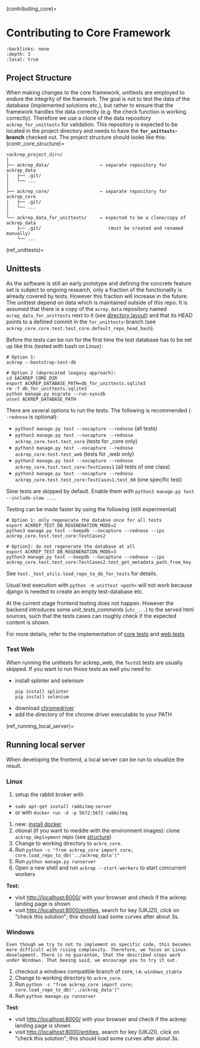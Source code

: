 (contributing_core)=
# Contributing to Core Framework

```{contents} Table of contents
:backlinks: none
:depth: 3
:local: true
```

## Project Structure
When making changes to the core framework, unittests are employed to endure the integrity of the framwork. The goal is not to test the data of the database (implemented solutions etc.), but rather to ensure that the framework handles the data correctly (e.g. the check function is working correctly). Therefore we use a clone of the data repository `ackrep_for_unittests` for validation. This repository is expected to be located in the project directory and needs to have the **`for_unittests`-branch** checked out. The project structure should looke like this:
(contr_core_structure)=

    <ackrep_project_dir>/
    │
    ├── ackrep_data/                   ← separate repository for ackrep_data
    │   ├── .git/
    │   └── ...
    │
    ├── ackrep_core/                   ← separate repository for ackrep_core
    |   ├── .git/
    |   └── ...
    |
    └── ackrep_data_for_unittests/     ← expected to be a clone/copy of ackrep_data
        ├── .git/                         (must be created and renamed manually)
        └── ...

(ref_unittests)=
## Unittests

As the software is still an early prototype and defining the concrete feature set is subject to ongoing research, only a fraction of the functionality is already covered by tests. However this fraction will increase in the future. The unittest depend on data which is maintained outside of this repo: It is assumed that there is a copy of the `acrep_data` repository named `acrep_data_for_unittests` next to it (see [directory layout](contr_core_structure)) and that its HEAD points to a defined commit in the `for_unittests`-branch (see `ackrep_core.core.test.test_core.default_repo_head_hash`).

Before the tests can be run for the first time the test database has to be set up like this
(tested with bash on Linux):

```
# Option 1: 
ackrep --bootstrap-test-db

# Option 2 (deprecated leagacy approach):
cd $ACKREP_CORE_DIR
export ACKREP_DATABASE_PATH=db_for_unittests.sqlite3
rm -f db_for_unittests.sqlite3
python manage.py migrate --run-syncdb
unset ACKREP_DATABASE_PATH
```

There are several options to run the tests. The following is recommended (`--rednose` is optional):

- `python3 manage.py test --nocapture --rednose` (all tests)
- `python3 manage.py test --nocapture --rednose ackrep_core.test.test_core` (tests for _core only)
- `python3 manage.py test --nocapture --rednose ackrep_core.test.test_web` (tests for _web only)
- `python3 manage.py test --nocapture --rednose ackrep_core.test.test_core:TestCases1` (all tests of one class)
- `python3 manage.py test --nocapture --rednose ackrep_core.test.test_core:TestCases1.test_00` (one specific test)

Slow tests are skipped by default. Enable them with `python3 manage.py test --include-slow ...`.


Testing can be made faster by using the following (still experimental)

```
# Option 1: only regenerate the databse once for all tests
export ACKREP_TEST_DB_REGENERATION_MODE=2
python3 manage.py test --keepdb --nocapture --rednose --ips ackrep_core.test.test_core:TestCases2

# Option2: do not regenerate the database at all
export ACKREP_TEST_DB_REGENERATION_MODE=3
python3 manage.py test --keepdb --nocapture --rednose --ips ackrep_core.test.test_core:TestCases2.test_get_metadata_path_from_key
```

See `test._test_utils.load_repo_to_db_for_tests` for details.


Usual test execution with  `python -m unittest <path>` will not work because django is needed to create an empty test-database etc.

At the current stage frontend testing does not happen. However the backend introduces some *unit_tests_comments* (`utc_...`) to the served html sources, such that the tests cases can roughly check if the expected content is shown.

For more details, refer to the implementation of [core tests](https://github.com/ackrep-org/ackrep_core/blob/main/ackrep_core/test/test_core.py) and [web tests](https://github.com/ackrep-org/ackrep_core/blob/main/ackrep_web/test/test_web.py)

### Test Web
When running the unittests for ackrep_web, the `TestUI` tests are usually skipped. If you want to run those tests as well you need to:
- install splinter and selenium
  ```
  pip install splinter
  pip install selenium
  ```
- download [chromedriver](https://chromedriver.chromium.org/home)
- add the directory of the chrome driver executable to your PATH

(ref_running_local_server)=
## Running local server

When developing the frontend, a local server can be run to visualize the result.

### Linux

1. setup the rabbit broker with
  - `sudo apt-get install rabbitmq-server`
  - or with `docker run -d -p 5672:5672 rabbitmq`
1. new: [install docker](install_docker)
1. otional (if you want to meddle with the environment images): clone `ackrep_deployment` repo (see [structure](ackrep_complete_structure))
1. Change to working directory to `ackre_core`.
2. Run `python -c "from ackrep_core import core; core.load_repo_to_db('../ackrep_data')"`
3. Run `python manage.py runserver`
4. Open a new shell and run `ackrep --start-workers` to start concurrent workers

**Test:**
- visit <http://localhost:8000/> with your browser and check if the ackrep landing page is shown
- visit <http://localhost:8000/entities>, search for key (UKJZI), click on "check this solution"; this should load some curves after about 3s.

### Windows
```{note}
Even though we try to not to implement os specific code, this becomes more difficult with rising complexity. Therefore, we focus on Linux development. There is no guarantee, that the described steps work under Windows. That beeing said, we encourage you to try it out.
```

1. checkout a windows compatible branch of core, i.e. `windows_stable`
1. Change to working directory to `ackre_core`.
2. Run `python -c "from ackrep_core import core; core.load_repo_to_db('../ackrep_data')"`
3. Run `python manage.py runserver`

**Test:**
- visit <http://localhost:8000/> with your browser and check if the ackrep landing page is shown
- visit <http://localhost:8000/entities>, search for key (UKJZI), click on "check this solution"; this should load some curves after about 3s.